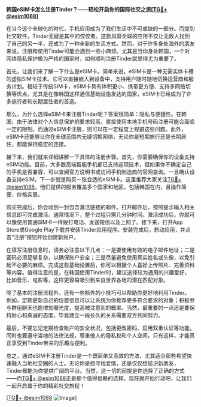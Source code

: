 **韩国eSIM卡怎么注册Tinder？——轻松开启你的国际社交之旅[[TG💪+ @esim1088](https://t.me/s/esim1088)]**

在当今这个全球化的时代，手机应用成为了我们生活中不可或缺的一部分。而提到社交软件，Tinder无疑是其中的佼佼者。这款风靡全球的应用不仅让无数人找到了自己的另一半，还成为了一种全新的生活方式。然而，对于许多身处海外的朋友来说，注册和使用Tinder可能会遇到一些小麻烦。尤其是当你身处韩国，一个对网络隐私保护极为严格的国家时，如何顺利注册Tinder就显得尤为重要了。

首先，让我们来了解一下什么是eSIM卡。简单来说，eSIM卡是一种无需实体卡槽的虚拟SIM卡技术。它可以直接嵌入到设备中，支持用户随时随地切换运营商和服务计划。相较于传统SIM卡，eSIM卡具有体积更小、携带更方便、支持多网络切换等优点。尤其是在像韩国这样通信基础设施发达的国家，eSIM卡已经成为了许多旅行者和长期居住者的首选。

那么，为什么选择eSIM卡来注册Tinder呢？答案很简单：隐私与便捷性。在韩国，由于法律对个人信息保护的要求较高，直接使用本地手机号码注册可能会面临一定的限制。而通过eSIM卡注册，则可以在一定程度上规避这些问题。此外，eSIM卡还能够让你在全球范围内无缝切换网络，无论你是短期旅行还是长期居住，都能保持稳定的连接。

接下来，我们就来详细讲解一下具体的注册步骤。首先，你需要确保你的设备支持eSIM功能。目前，大多数高端智能手机都已支持这项技术，但如果你不确定自己的手机是否兼容，可以查阅官方说明书或访问手机制造商的官网查询。一旦确认设备支持eSIM，下一步就是购买一张合适的eSIM卡。这里推荐大家关注[TG💪+ @esim1088](https://t.me/s/esim1088)，他们提供的服务覆盖多个国家和地区，包括韩国在内，且操作简便、价格实惠。

购买完成后，你会收到一封包含激活链接的邮件。打开邮件后，按照提示输入相关信息即可完成激活。通常情况下，整个过程只需几分钟时间。激活成功后，你就可以像使用普通SIM卡一样拨打电话、发送短信以及上网了。接下来，打开App Store或Google Play下载并安装Tinder应用程序。安装完成后，启动应用，并点击“注册”按钮开始创建新账户。

在填写注册信息时，请务必注意以下几点：一是要使用有效的电子邮件地址；二是密码必须足够复杂，以确保账户安全；三是尽量避免使用真实姓名或头像，以免引起不必要的麻烦。完成这些基础设置后，你可以根据个人喜好上传照片、完善资料等内容。值得注意的是，在韩国使用Tinder时，建议选择较为通用的兴趣爱好，比如音乐、电影等，这样更容易吸引到来自世界各地的潜在匹配对象。

除了基本的注册流程外，还有一些额外的小技巧可以帮助你更好地利用Tinder。例如，定期更新自己的位置信息可以让系统为你推荐更多符合要求的对象；积极参与群组聊天也能增加曝光度，提高被注意到的概率。当然，最重要的一点还是要保持耐心和真诚的态度，毕竟建立一段长久的关系需要双方共同努力。

最后，不要忘记定期检查账户的安全状况，包括更改密码、启用双重认证等功能。同时也要遵守当地的法律法规，尊重他人的隐私权和个人空间。只有这样，才能真正享受到Tinder带来的乐趣与便利。

总之，通过eSIM卡注册Tinder是一个既简单又高效的方法，尤其适合那些希望快速融入当地社交圈的人士。无论你是想寻找爱情，还是仅仅想结识新朋友，Tinder都能为你提供广阔的平台。当然，这一切的前提是你选择了正确的方式——而[TG💪+ @esim1088](https://t.me/s/esim1088)正是那个值得信赖的选择。现在就开始行动吧，让我们一起开启属于你的精彩社交旅程！

[[TG💪+ @esim1088](https://t.me/s/esim1088) ![Image](https://i.postimg.cc/4NQfJmqS/Snipaste-2025-05-13-00-14-12.png)]